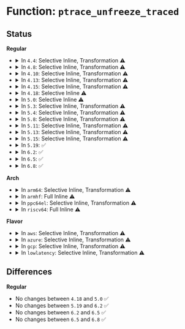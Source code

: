 # Function: <code>ptrace_unfreeze_traced</code>

## Status
<b>Regular</b>
<ul>
<li>
<details>
<summary>In <code>4.4</code>: Selective Inline, Transformation ⚠️</summary>

**Collision:** Unique Static

**Inline:** Selective

**Transformation:** True

**Instances:**

```
In kernel/ptrace.c (ffffffff8108b4c0)
Location: kernel/ptrace.c:140
Inline: True
Inline callers:
  - kernel/ptrace.c:SyS_ptrace
  - kernel/ptrace.c:compat_SyS_ptrace
Direct callers:
  - kernel/ptrace.c:SyS_ptrace
  - kernel/ptrace.c:compat_SyS_ptrace
```
**Symbols:**

```
ffffffff8108b4c0-ffffffff8108b548: ptrace_unfreeze_traced.part.8 (STB_LOCAL)
```
</details>
</li>
<li>
<details>
<summary>In <code>4.8</code>: Selective Inline, Transformation ⚠️</summary>

**Collision:** Unique Static

**Inline:** Selective

**Transformation:** True

**Instances:**

```
In kernel/ptrace.c (ffffffff8108f72e)
Location: kernel/ptrace.c:139
Inline: True
Inline callers:
  - kernel/ptrace.c:compat_SyS_ptrace
  - kernel/ptrace.c:SyS_ptrace
Direct callers:
  - kernel/ptrace.c:compat_SyS_ptrace
  - kernel/ptrace.c:SyS_ptrace
```
**Symbols:**

```
ffffffff8108e1b0-ffffffff8108e238: ptrace_unfreeze_traced.part.10 (STB_LOCAL)
```
</details>
</li>
<li>
<details>
<summary>In <code>4.10</code>: Selective Inline, Transformation ⚠️</summary>

**Collision:** Unique Static

**Inline:** Selective

**Transformation:** True

**Instances:**

```
In kernel/ptrace.c (ffffffff810946ae)
Location: kernel/ptrace.c:177
Inline: True
Inline callers:
  - kernel/ptrace.c:compat_SyS_ptrace
  - kernel/ptrace.c:SyS_ptrace
Direct callers:
  - kernel/ptrace.c:compat_SyS_ptrace
  - kernel/ptrace.c:SyS_ptrace
```
**Symbols:**

```
ffffffff81092d80-ffffffff81092e09: ptrace_unfreeze_traced.part.14 (STB_LOCAL)
```
</details>
</li>
<li>
<details>
<summary>In <code>4.13</code>: Selective Inline, Transformation ⚠️</summary>

**Collision:** Unique Static

**Inline:** Selective

**Transformation:** True

**Instances:**

```
In kernel/ptrace.c (ffffffff81091788)
Location: kernel/ptrace.c:186
Inline: True
Inline callers:
  - kernel/ptrace.c:compat_SyS_ptrace
  - kernel/ptrace.c:SyS_ptrace
Direct callers:
  - kernel/ptrace.c:compat_SyS_ptrace
  - kernel/ptrace.c:SyS_ptrace
```
**Symbols:**

```
ffffffff81090170-ffffffff810901f8: ptrace_unfreeze_traced.part.12 (STB_LOCAL)
```
</details>
</li>
<li>
<details>
<summary>In <code>4.15</code>: Selective Inline, Transformation ⚠️</summary>

**Collision:** Unique Static

**Inline:** Selective

**Transformation:** True

**Instances:**

```
In kernel/ptrace.c (ffffffff81098618)
Location: kernel/ptrace.c:186
Inline: True
Inline callers:
  - kernel/ptrace.c:compat_SyS_ptrace
  - kernel/ptrace.c:SyS_ptrace
Direct callers:
  - kernel/ptrace.c:compat_SyS_ptrace
  - kernel/ptrace.c:SyS_ptrace
```
**Symbols:**

```
ffffffff81096fe0-ffffffff81097068: ptrace_unfreeze_traced.part.12 (STB_LOCAL)
```
</details>
</li>
<li>
<details>
<summary>In <code>4.18</code>: Selective Inline ⚠️</summary>

```c
void ptrace_unfreeze_traced(struct task_struct *task);
```

**Collision:** Unique Static

**Inline:** Selective

**Transformation:** False

**Instances:**

```
In kernel/ptrace.c (ffffffff8109a400)
Location: kernel/ptrace.c:186
Inline: True
Direct callers:
  - kernel/ptrace.c:__x32_compat_sys_ptrace
  - kernel/ptrace.c:__ia32_compat_sys_ptrace
  - kernel/ptrace.c:__ia32_sys_ptrace
  - kernel/ptrace.c:__x64_sys_ptrace
```
**Symbols:**

```
ffffffff8109a400-ffffffff8109a493: ptrace_unfreeze_traced (STB_LOCAL)
```
</details>
</li>
<li>
<details>
<summary>In <code>5.0</code>: Selective Inline ⚠️</summary>

```c
void ptrace_unfreeze_traced(struct task_struct *task);
```

**Collision:** Unique Static

**Inline:** Selective

**Transformation:** False

**Instances:**

```
In kernel/ptrace.c (ffffffff810a2710)
Location: kernel/ptrace.c:186
Inline: True
Direct callers:
  - kernel/ptrace.c:__x32_compat_sys_ptrace
  - kernel/ptrace.c:__ia32_compat_sys_ptrace
  - kernel/ptrace.c:__ia32_sys_ptrace
  - kernel/ptrace.c:__x64_sys_ptrace
```
**Symbols:**

```
ffffffff810a2710-ffffffff810a27a3: ptrace_unfreeze_traced (STB_LOCAL)
```
</details>
</li>
<li>
<details>
<summary>In <code>5.3</code>: Selective Inline, Transformation ⚠️</summary>

**Collision:** Unique Static

**Inline:** Selective

**Transformation:** True

**Instances:**

```
In kernel/ptrace.c (ffffffff810a7ca8)
Location: kernel/ptrace.c:191
Inline: True
Inline callers:
  - kernel/ptrace.c:__x32_compat_sys_ptrace
  - kernel/ptrace.c:__ia32_compat_sys_ptrace
  - kernel/ptrace.c:__ia32_sys_ptrace
  - kernel/ptrace.c:__x64_sys_ptrace
Direct callers:
  - kernel/ptrace.c:__x32_compat_sys_ptrace
  - kernel/ptrace.c:__ia32_compat_sys_ptrace
  - kernel/ptrace.c:__ia32_sys_ptrace
  - kernel/ptrace.c:__x64_sys_ptrace
```
**Symbols:**

```
ffffffff810a73b0-ffffffff810a742e: ptrace_unfreeze_traced.part.0 (STB_LOCAL)
ffffffff810a8bf9-ffffffff810a8c0c: ptrace_unfreeze_traced.part.0.cold (STB_LOCAL)
```
</details>
</li>
<li>
<details>
<summary>In <code>5.4</code>: Selective Inline, Transformation ⚠️</summary>

**Collision:** Unique Static

**Inline:** Selective

**Transformation:** True

**Instances:**

```
In kernel/ptrace.c (ffffffff810ae2c8)
Location: kernel/ptrace.c:191
Inline: True
Inline callers:
  - kernel/ptrace.c:__x32_compat_sys_ptrace
  - kernel/ptrace.c:__ia32_compat_sys_ptrace
  - kernel/ptrace.c:__ia32_sys_ptrace
  - kernel/ptrace.c:__x64_sys_ptrace
Direct callers:
  - kernel/ptrace.c:__x32_compat_sys_ptrace
  - kernel/ptrace.c:__ia32_compat_sys_ptrace
  - kernel/ptrace.c:__ia32_sys_ptrace
  - kernel/ptrace.c:__x64_sys_ptrace
```
**Symbols:**

```
ffffffff810ad9d0-ffffffff810ada4a: ptrace_unfreeze_traced.part.0 (STB_LOCAL)
```
</details>
</li>
<li>
<details>
<summary>In <code>5.8</code>: Selective Inline, Transformation ⚠️</summary>

**Collision:** Unique Static

**Inline:** Selective

**Transformation:** True

**Instances:**

```
In kernel/ptrace.c (ffffffff810b605a)
Location: kernel/ptrace.c:191
Inline: True
Inline callers:
  - kernel/ptrace.c:__x32_compat_sys_ptrace
  - kernel/ptrace.c:__ia32_compat_sys_ptrace
  - kernel/ptrace.c:__ia32_sys_ptrace
  - kernel/ptrace.c:__x64_sys_ptrace
Direct callers:
  - kernel/ptrace.c:__x32_compat_sys_ptrace
  - kernel/ptrace.c:__ia32_compat_sys_ptrace
  - kernel/ptrace.c:__ia32_sys_ptrace
  - kernel/ptrace.c:__x64_sys_ptrace
```
**Symbols:**

```
ffffffff810b53f0-ffffffff810b546d: ptrace_unfreeze_traced.part.0 (STB_LOCAL)
```
</details>
</li>
<li>
<details>
<summary>In <code>5.11</code>: Selective Inline, Transformation ⚠️</summary>

**Collision:** Unique Static

**Inline:** Selective

**Transformation:** True

**Instances:**

```
In kernel/ptrace.c (ffffffff810b124a)
Location: kernel/ptrace.c:191
Inline: True
Inline callers:
  - kernel/ptrace.c:__x32_compat_sys_ptrace
  - kernel/ptrace.c:__ia32_compat_sys_ptrace
  - kernel/ptrace.c:__ia32_sys_ptrace
  - kernel/ptrace.c:__x64_sys_ptrace
Direct callers:
  - kernel/ptrace.c:__x32_compat_sys_ptrace
  - kernel/ptrace.c:__ia32_compat_sys_ptrace
  - kernel/ptrace.c:__ia32_sys_ptrace
  - kernel/ptrace.c:__x64_sys_ptrace
```
**Symbols:**

```
ffffffff810b05f0-ffffffff810b066d: ptrace_unfreeze_traced.part.0 (STB_LOCAL)
```
</details>
</li>
<li>
<details>
<summary>In <code>5.13</code>: Selective Inline, Transformation ⚠️</summary>

**Collision:** Unique Static

**Inline:** Selective

**Transformation:** True

**Instances:**

```
In kernel/ptrace.c (ffffffff810b257c)
Location: kernel/ptrace.c:208
Inline: True
Inline callers:
  - kernel/ptrace.c:__x32_compat_sys_ptrace
  - kernel/ptrace.c:__ia32_compat_sys_ptrace
  - kernel/ptrace.c:__ia32_sys_ptrace
  - kernel/ptrace.c:__x64_sys_ptrace
Direct callers:
  - kernel/ptrace.c:__x32_compat_sys_ptrace
  - kernel/ptrace.c:__ia32_compat_sys_ptrace
  - kernel/ptrace.c:__ia32_sys_ptrace
  - kernel/ptrace.c:__x64_sys_ptrace
```
**Symbols:**

```
ffffffff810b1b70-ffffffff810b1bed: ptrace_unfreeze_traced.part.0 (STB_LOCAL)
```
</details>
</li>
<li>
<details>
<summary>In <code>5.15</code>: Selective Inline, Transformation ⚠️</summary>

**Collision:** Unique Static

**Inline:** Selective

**Transformation:** True

**Instances:**

```
In kernel/ptrace.c (ffffffff810c484c)
Location: kernel/ptrace.c:208
Inline: True
Inline callers:
  - kernel/ptrace.c:__x64_compat_sys_ptrace
  - kernel/ptrace.c:__ia32_compat_sys_ptrace
  - kernel/ptrace.c:__ia32_sys_ptrace
  - kernel/ptrace.c:__x64_sys_ptrace
Direct callers:
  - kernel/ptrace.c:__x64_compat_sys_ptrace
  - kernel/ptrace.c:__ia32_compat_sys_ptrace
  - kernel/ptrace.c:__ia32_sys_ptrace
  - kernel/ptrace.c:__x64_sys_ptrace
```
**Symbols:**

```
ffffffff810c3d40-ffffffff810c3dba: ptrace_unfreeze_traced.part.0 (STB_LOCAL)
```
</details>
</li>
<li>
<details>
<summary>In <code>5.19</code>: ✅</summary>

```c
void ptrace_unfreeze_traced(struct task_struct *task);
```

**Collision:** Unique Static

**Inline:** No

**Transformation:** False

**Instances:**

```
In kernel/ptrace.c (ffffffff810da980)
Location: kernel/ptrace.c:213
Inline: False
Direct callers:
  - kernel/ptrace.c:__ia32_compat_sys_ptrace
  - kernel/ptrace.c:__ia32_sys_ptrace
  - kernel/ptrace.c:__x64_sys_ptrace
```
**Symbols:**

```
ffffffff810da980-ffffffff810daa29: ptrace_unfreeze_traced (STB_LOCAL)
```
</details>
</li>
<li>
<details>
<summary>In <code>6.2</code>: ✅</summary>

```c
void ptrace_unfreeze_traced(struct task_struct *task);
```

**Collision:** Unique Static

**Inline:** No

**Transformation:** False

**Instances:**

```
In kernel/ptrace.c (ffffffff810faa80)
Location: kernel/ptrace.c:213
Inline: False
Direct callers:
  - kernel/ptrace.c:__ia32_compat_sys_ptrace
  - kernel/ptrace.c:__ia32_sys_ptrace
  - kernel/ptrace.c:__x64_sys_ptrace
```
**Symbols:**

```
ffffffff810faa80-ffffffff810fab29: ptrace_unfreeze_traced (STB_LOCAL)
```
</details>
</li>
<li>
<details>
<summary>In <code>6.5</code>: ✅</summary>

```c
void ptrace_unfreeze_traced(struct task_struct *task);
```

**Collision:** Unique Static

**Inline:** No

**Transformation:** False

**Instances:**

```
In kernel/ptrace.c (ffffffff81106c00)
Location: kernel/ptrace.c:214
Inline: False
Direct callers:
  - kernel/ptrace.c:__ia32_compat_sys_ptrace
  - kernel/ptrace.c:__ia32_sys_ptrace
  - kernel/ptrace.c:__x64_sys_ptrace
```
**Symbols:**

```
ffffffff81106c00-ffffffff81106ca9: ptrace_unfreeze_traced (STB_LOCAL)
```
</details>
</li>
<li>
<details>
<summary>In <code>6.8</code>: ✅</summary>

```c
void ptrace_unfreeze_traced(struct task_struct *task);
```

**Collision:** Unique Static

**Inline:** No

**Transformation:** False

**Instances:**

```
In kernel/ptrace.c (ffffffff81110550)
Location: kernel/ptrace.c:203
Inline: False
Direct callers:
  - kernel/ptrace.c:__ia32_compat_sys_ptrace
  - kernel/ptrace.c:__ia32_sys_ptrace
  - kernel/ptrace.c:__x64_sys_ptrace
```
**Symbols:**

```
ffffffff81110550-ffffffff811105f9: ptrace_unfreeze_traced (STB_LOCAL)
```
</details>
</li>
</ul>
<b>Arch</b>
<ul>
<li>
<details>
<summary>In <code>arm64</code>: Selective Inline, Transformation ⚠️</summary>

**Collision:** Unique Static

**Inline:** Selective

**Transformation:** True

**Instances:**

```
In kernel/ptrace.c (ffff8000101084b8)
Location: kernel/ptrace.c:191
Inline: True
Inline callers:
  - kernel/ptrace.c:__arm64_compat_sys_ptrace
  - kernel/ptrace.c:__arm64_sys_ptrace
Direct callers:
  - kernel/ptrace.c:__arm64_compat_sys_ptrace
  - kernel/ptrace.c:__arm64_sys_ptrace
```
**Symbols:**

```
ffff800010106da0-ffff800010106e84: ptrace_unfreeze_traced.part.0 (STB_LOCAL)
```
</details>
</li>
<li>
<details>
<summary>In <code>armhf</code>: Full Inline ⚠️</summary>

**Collision:** Unique Static

**Inline:** Full

**Transformation:** False

**Instances:**

```
In kernel/ptrace.c (c036275c)
Location: kernel/ptrace.c:191
Inline: True
Inline callers:
  - kernel/ptrace.c:__se_sys_ptrace
```
</details>
</li>
<li>
<details>
<summary>In <code>ppc64el</code>: Selective Inline, Transformation ⚠️</summary>

**Collision:** Unique Static

**Inline:** Selective

**Transformation:** True

**Instances:**

```
In kernel/ptrace.c (c00000000014fa68)
Location: kernel/ptrace.c:191
Inline: True
Inline callers:
  - kernel/ptrace.c:__se_compat_sys_ptrace
  - kernel/ptrace.c:__se_sys_ptrace
Direct callers:
  - kernel/ptrace.c:__se_compat_sys_ptrace
  - kernel/ptrace.c:__se_sys_ptrace
```
**Symbols:**

```
c00000000014eb10-c00000000014ec64: ptrace_unfreeze_traced.part.0 (STB_LOCAL)
```
</details>
</li>
<li>
<details>
<summary>In <code>riscv64</code>: Full Inline ⚠️</summary>

**Collision:** Unique Static

**Inline:** Full

**Transformation:** False

**Instances:**

```
In kernel/ptrace.c (ffffffe0000cc578)
Location: kernel/ptrace.c:191
Inline: True
Inline callers:
  - kernel/ptrace.c:__se_sys_ptrace
```
</details>
</li>
</ul>
<b>Flavor</b>
<ul>
<li>
<details>
<summary>In <code>aws</code>: Selective Inline, Transformation ⚠️</summary>

**Collision:** Unique Static

**Inline:** Selective

**Transformation:** True

**Instances:**

```
In kernel/ptrace.c (ffffffff810a8638)
Location: kernel/ptrace.c:191
Inline: True
Inline callers:
  - kernel/ptrace.c:__x32_compat_sys_ptrace
  - kernel/ptrace.c:__ia32_compat_sys_ptrace
  - kernel/ptrace.c:__ia32_sys_ptrace
  - kernel/ptrace.c:__x64_sys_ptrace
Direct callers:
  - kernel/ptrace.c:__x32_compat_sys_ptrace
  - kernel/ptrace.c:__ia32_compat_sys_ptrace
  - kernel/ptrace.c:__ia32_sys_ptrace
  - kernel/ptrace.c:__x64_sys_ptrace
```
**Symbols:**

```
ffffffff810a7d40-ffffffff810a7dba: ptrace_unfreeze_traced.part.0 (STB_LOCAL)
```
</details>
</li>
<li>
<details>
<summary>In <code>azure</code>: Selective Inline, Transformation ⚠️</summary>

**Collision:** Unique Static

**Inline:** Selective

**Transformation:** True

**Instances:**

```
In kernel/ptrace.c (ffffffff81097008)
Location: kernel/ptrace.c:191
Inline: True
Inline callers:
  - kernel/ptrace.c:__x32_compat_sys_ptrace
  - kernel/ptrace.c:__ia32_compat_sys_ptrace
  - kernel/ptrace.c:__ia32_sys_ptrace
  - kernel/ptrace.c:__x64_sys_ptrace
Direct callers:
  - kernel/ptrace.c:__x32_compat_sys_ptrace
  - kernel/ptrace.c:__ia32_compat_sys_ptrace
  - kernel/ptrace.c:__ia32_sys_ptrace
  - kernel/ptrace.c:__x64_sys_ptrace
```
**Symbols:**

```
ffffffff81096710-ffffffff81096784: ptrace_unfreeze_traced.part.0 (STB_LOCAL)
```
</details>
</li>
<li>
<details>
<summary>In <code>gcp</code>: Selective Inline, Transformation ⚠️</summary>

**Collision:** Unique Static

**Inline:** Selective

**Transformation:** True

**Instances:**

```
In kernel/ptrace.c (ffffffff810a7b98)
Location: kernel/ptrace.c:191
Inline: True
Inline callers:
  - kernel/ptrace.c:__x32_compat_sys_ptrace
  - kernel/ptrace.c:__ia32_compat_sys_ptrace
  - kernel/ptrace.c:__ia32_sys_ptrace
  - kernel/ptrace.c:__x64_sys_ptrace
Direct callers:
  - kernel/ptrace.c:__x32_compat_sys_ptrace
  - kernel/ptrace.c:__ia32_compat_sys_ptrace
  - kernel/ptrace.c:__ia32_sys_ptrace
  - kernel/ptrace.c:__x64_sys_ptrace
```
**Symbols:**

```
ffffffff810a72a0-ffffffff810a731a: ptrace_unfreeze_traced.part.0 (STB_LOCAL)
```
</details>
</li>
<li>
<details>
<summary>In <code>lowlatency</code>: Selective Inline, Transformation ⚠️</summary>

**Collision:** Unique Static

**Inline:** Selective

**Transformation:** True

**Instances:**

```
In kernel/ptrace.c (ffffffff810afcc8)
Location: kernel/ptrace.c:191
Inline: True
Inline callers:
  - kernel/ptrace.c:__x32_compat_sys_ptrace
  - kernel/ptrace.c:__ia32_compat_sys_ptrace
  - kernel/ptrace.c:__ia32_sys_ptrace
  - kernel/ptrace.c:__x64_sys_ptrace
Direct callers:
  - kernel/ptrace.c:__x32_compat_sys_ptrace
  - kernel/ptrace.c:__ia32_compat_sys_ptrace
  - kernel/ptrace.c:__ia32_sys_ptrace
  - kernel/ptrace.c:__x64_sys_ptrace
```
**Symbols:**

```
ffffffff810aed70-ffffffff810aedee: ptrace_unfreeze_traced.part.0 (STB_LOCAL)
```
</details>
</li>
</ul>

## Differences
<b>Regular</b>
<ul>
<li>
No changes between <code>4.18</code> and <code>5.0</code> ✅
</li>
<li>
No changes between <code>5.19</code> and <code>6.2</code> ✅
</li>
<li>
No changes between <code>6.2</code> and <code>6.5</code> ✅
</li>
<li>
No changes between <code>6.5</code> and <code>6.8</code> ✅
</li>
</ul>
